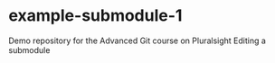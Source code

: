 # example-submodule-1
Demo repository for the Advanced Git course on Pluralsight
Editing a submodule
